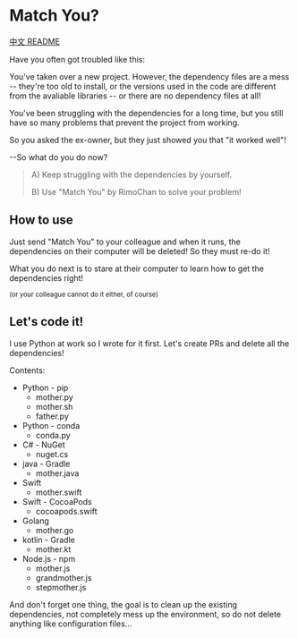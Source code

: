 # Match You?

[中文 README](README.md)

Have you often got troubled like this:

You've taken over a new project. However, the dependency files are a mess -- they're too old to install, or the versions used in the code are different from the avaliable libraries -- or there are no dependency files at all!

You've been struggling with the dependencies for a long time, but you still have so many problems that prevent the project from working.

So you asked the ex-owner, but they just showed you that "it worked well"!

--So what do you do now?


> A) Keep struggling with the dependencies by yourself.
> 
> B) Use "Match You" by RimoChan to solve your problem!


## How to use

Just send "Match You" to your colleague and when it runs, the dependencies on their computer will be deleted! So they must re-do it!

What you do next is to stare at their computer to learn how to get the dependencies right!

<sub>(or your colleague cannot do it either, of course)</sub>


## Let's code it!

I use Python at work so I wrote for it first. Let's create PRs and delete all the dependencies!

Contents:

- Python - pip
    - mother.py
    - mother.sh
    - father.py
- Python - conda
    - conda.py
- C# - NuGet
    - nuget.cs
- java - Gradle
    - mother.java
- Swift
    - mother.swift
- Swift - CocoaPods
    - cocoapods.swift
- Golang
    - mother.go
- kotlin - Gradle
    - mother.kt
- Node.js - npm
    - mother.js
    - grandmother.js
    - stepmother.js

And don't forget one thing, the goal is to clean up the existing dependencies, not completely mess up the environment, so do not delete anything like configuration files...

